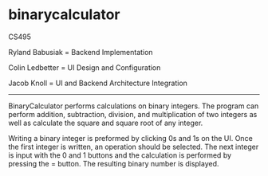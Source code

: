 # binarycalculator
CS495

Ryland Babusiak = Backend Implementation

Colin Ledbetter = UI Design and Configuration

Jacob Knoll = UI and Backend Architecture Integration

***********************************************************************************************************************************

BinaryCalculator performs calculations on binary integers. The program can perform addition, subtraction, division, and multiplication of two integers as well as calculate the square and square root of any integer.


Writing a binary integer is preformed by clicking 0s and 1s on the UI. Once the first integer is written, an operation should be selected. The next integer is input with the 0 and 1 buttons and the calculation is performed by pressing the = button. The resulting binary number is displayed.
